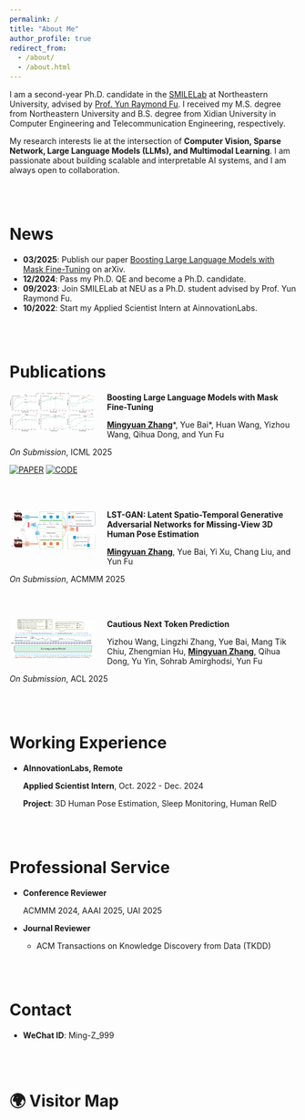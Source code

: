 ```yaml
---
permalink: /
title: "About Me"
author_profile: true
redirect_from: 
  - /about/
  - /about.html
---
```


I am a second-year Ph.D. candidate in the [SMILELab](https://fulab.sites.northeastern.edu/) at Northeastern University, advised by [Prof. Yun Raymond Fu](https://www1.ece.neu.edu/~yunfu/). I received my M.S. degree from Northeastern University and B.S. degree from Xidian University in Computer Engineering and Telecommunication Engineering, respectively.

My research interests lie at the intersection of **Computer Vision, Sparse Network, Large Language Models (LLMs), and Multimodal Learning**. I am passionate about building scalable and interpretable AI systems, and I am always open to collaboration.



<br/><br/>

News
======
- **03/2025**: Publish our paper [Boosting Large Language Models with Mask Fine-Tuning](https://arxiv.org/abs/2503.22764) on arXiv.  
- **12/2024**: Pass my Ph.D. QE and become a Ph.D. candidate.  
- **09/2023**: Join SMILELab at NEU as a Ph.D. student advised by Prof. Yun Raymond Fu.  
- **10/2022**: Start my Applied Scientist Intern at AinnovationLabs.  



<br/><br/>

Publications
======
<img align="left" width="30%" src="/images/MFT_Teasor.png" style="margin-right: 20px; margin-bottom: 10px;">

**Boosting Large Language Models with Mask Fine-Tuning**

[**Mingyuan Zhang**](#)\*, Yue Bai\*, Huan Wang, Yizhou Wang, Qihua Dong, and Yun Fu

*On Submission*, ICML 2025

[![PAPER](https://img.shields.io/static/v1?label=&message=PAPER&color=fff&labelColor=000&style=flat-square)](https://arxiv.org/abs/2503.22764)
[![CODE](https://img.shields.io/static/v1?label=&message=CODE&color=fff&labelColor=000&style=flat-square)](https://github.com/Ming-K9/MFT)

<br/><br/>

<img align="left" width="30%" src="/images/LST-GAN_Teasor.png" style="margin-right: 20px; margin-bottom: 10px;">

**LST-GAN: Latent Spatio-Temporal Generative Adversarial Networks for Missing-View 3D Human Pose Estimation**

[**Mingyuan Zhang**](#), Yue Bai, Yi Xu, Chang Liu, and Yun Fu

*On Submission*, ACMMM 2025

<br/><br/>

<img align="left" width="30%" src="/images/CNTP_Teasor.png" style="margin-right: 20px; margin-bottom: 10px;">

**Cautious Next Token Prediction**

Yizhou Wang, Lingzhi Zhang, Yue Bai, Mang Tik Chiu, Zhengmian Hu, [**Mingyuan Zhang**](#), Qihua Dong, Yu Yin, Sohrab Amirghodsi, Yun Fu

*On Submission*, ACL 2025



<br/><br/>

Working Experience
======
- **AInnovationLabs, Remote**
  
  **Applied Scientist Intern**, Oct. 2022 - Dec. 2024
  
  **Project**: 3D Human Pose Estimation, Sleep Monitoring, Human ReID



<br/><br/>

Professional Service
======
- **Conference Reviewer**
  
  ACMMM 2024, AAAI 2025, UAI 2025

- **Journal Reviewer**
  - ACM Transactions on Knowledge Discovery from Data (TKDD)



<br/><br/>

Contact
======
- **WeChat ID**: Ming-Z_999



<br/><br/>

🌍 Visitor Map
======

